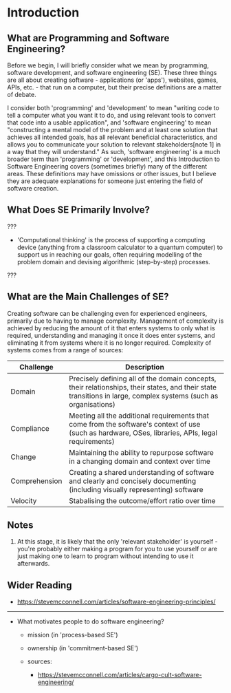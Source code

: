 # Introduction

## What are Programming and Software Engineering?

Before we begin, I will briefly consider what we mean by programming, software development, and software engineering (SE). These three things are all about creating software - applications (or 'apps'), websites, games, APIs, etc. - that run on a computer, but their precise definitions are a matter of debate.

I consider both 'programming' and 'development' to mean "writing code to tell a computer what you want it to do, and using relevant tools to convert that code into a usable application", and 'software engineering' to mean "constructing a mental model of the problem and at least one solution that achieves all intended goals, has all relevant beneficial characteristics, and allows you to communicate your solution to relevant stakeholders[note 1] in a way that they will understand." As such, 'software engineering' is a much broader term than 'programming' or 'development', and this Introduction to Software Engineering covers (sometimes briefly) many of the different areas. These definitions may have omissions or other issues, but I believe they are adequate explanations for someone just entering the field of software creation.

## What Does SE Primarily Involve?

???

- 'Computational thinking' is the process of supporting a computing device (anything from a classroom calculator to a quantum computer) to support us in reaching our goals, often requiring modelling of the problem domain and devising algorithmic (step-by-step) processes.

???

## What are the Main Challenges of SE?

Creating software can be challenging even for experienced engineers, primarily due to having to manage complexity. Management of complexity is achieved by reducing the amount of it that enters systems to only what is required, understanding and managing it once it does enter systems, and eliminating it from systems where it is no longer required. Complexity of systems comes from a range of sources:

| Challenge     | Description |
|---------------|-------------|
| Domain        | Precisely defining all of the domain concepts, their relationships, their states, and their state transitions in large, complex systems (such as organisations) |
| Compliance    | Meeting all the additional requirements that come from the software's context of use (such as hardware, OSes, libraries, APIs, legal requirements) |
| Change        | Maintaining the ability to repurpose software in a changing domain and context over time |
| Comprehension | Creating a shared understanding of software and clearly and concisely documenting (including visually representing) software |
| Velocity      | Stabalising the outcome/effort ratio over time |

## Notes

1. At this stage, it is likely that the only 'relevant stakeholder' is yourself - you're probably either making a program for you to use yourself or are just making one to learn to program without intending to use it afterwards.

## Wider Reading

- https://stevemcconnell.com/articles/software-engineering-principles/

---

- What motivates people to do software engineering?
  - mission (in 'process-based SE')
  - ownership (in 'commitment-based SE')

  - sources:
    - https://stevemcconnell.com/articles/cargo-cult-software-engineering/
